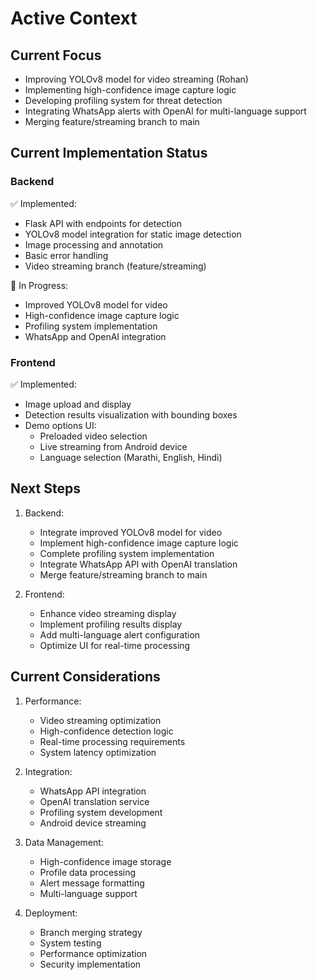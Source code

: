 # Active Context

## Current Focus
- Improving YOLOv8 model for video streaming (Rohan)
- Implementing high-confidence image capture logic
- Developing profiling system for threat detection
- Integrating WhatsApp alerts with OpenAI for multi-language support
- Merging feature/streaming branch to main

## Current Implementation Status

### Backend
✅ Implemented:
- Flask API with endpoints for detection
- YOLOv8 model integration for static image detection
- Image processing and annotation
- Basic error handling
- Video streaming branch (feature/streaming)

🔄 In Progress:
- Improved YOLOv8 model for video
- High-confidence image capture logic
- Profiling system implementation
- WhatsApp and OpenAI integration

### Frontend
✅ Implemented:
- Image upload and display
- Detection results visualization with bounding boxes
- Demo options UI:
  - Preloaded video selection
  - Live streaming from Android device
  - Language selection (Marathi, English, Hindi)

## Next Steps
1. Backend:
   - Integrate improved YOLOv8 model for video
   - Implement high-confidence image capture logic
   - Complete profiling system implementation
   - Integrate WhatsApp API with OpenAI translation
   - Merge feature/streaming branch to main

2. Frontend:
   - Enhance video streaming display
   - Implement profiling results display
   - Add multi-language alert configuration
   - Optimize UI for real-time processing

## Current Considerations
1. Performance:
   - Video streaming optimization
   - High-confidence detection logic
   - Real-time processing requirements
   - System latency optimization

2. Integration:
   - WhatsApp API integration
   - OpenAI translation service
   - Profiling system development
   - Android device streaming

3. Data Management:
   - High-confidence image storage
   - Profile data processing
   - Alert message formatting
   - Multi-language support

4. Deployment:
   - Branch merging strategy
   - System testing
   - Performance optimization
   - Security implementation 
